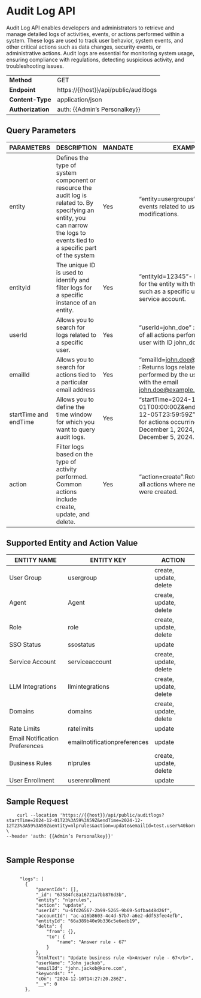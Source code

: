 # Audit Log API

Audit Log API enables developers and administrators to retrieve and manage detailed logs of activities, events, or actions performed within a system. These logs are used to track user behavior, system events, and other critical actions such as data changes, security events, or administrative actions. Audit logs are essential for monitoring system usage, ensuring compliance with regulations, detecting suspicious activity, and troubleshooting issues.

<table>
  <tr>
   <td><b>Method</b>
   </td>
   <td>GET
   </td>
  </tr>
  <tr>
   <td><b>Endpoint</b>
   </td>
   <td>https://{{host}}/api/public/auditlogs
   </td>
  </tr>
  <tr>
   <td><b>Content-Type</b>
   </td>
   <td>application/json
   </td>
  </tr>
  <tr>
   <td><b>Authorization</b>
   </td>

   <td>auth: {{Admin’s Personalkey}}
   </td>
  </tr>
</table>


## Query Parameters

| **PARAMETERS**        | **DESCRIPTION**                                                                                                                                                                | **MANDATE** | **EXAMPLE**                                                                                                                                         |
|-----------------------|--------------------------------------------------------------------------------------------------------------------------------------------------------------------------------|---------------|-----------------------------------------------------------------------------------------------------------------------------------------------------|
| entity                | Defines the type of system component or resource the audit log is related to. By specifying an entity, you can narrow the logs to events tied to a specific part of the system | Yes           | “entity=usergroups”- Returns events related to user group modifications.                                                                            |
| entityId              | The unique ID is used to identify and filter logs for a specific instance of an entity.                                                                                        | Yes           | “entityId=12345”- Returns logs for the entity with the ID 12345 such as a specific user group or service account.                                   |
| userId                | Allows you to search for logs related to a specific user.                                                                                                                      | Yes           | “userId=john_doe” : Returns logs of all actions performed by the user with ID john_doe.                                                             |
| emailId               | Allows you to search for actions tied to a particular email address                                                                                                            | Yes           | “emailId=john.doe@example.com” : Returns logs related to actions performed by the user associated with the email john.doe@example.com               |
| startTime and endTime | Allows you to define the time window for which you want to query audit logs.                                                                                                   | Yes           | “startTime=2024-12-01T00:00:00Z&endTime=2024-12-05T23:59:59Z” :Returns logs for actions occurring between December 1, 2024, and December 5, 2024.   |
| action                | Filter logs based on the type of activity performed. Common actions include create, update, and delete.                                                                        | Yes           | “action=create”:Returns logs for all actions where new records were created.                                                                       |

## Supported Entity and Action Value

| **ENTITY NAME**                | **ENTITY KEY**               | **ACTION**             |
|--------------------------------|------------------------------|------------------------|
| User Group                     | usergroup                    | create, update, delete |
| Agent                          | Agent                        | create, update, delete |
| Role                           | role                         | create, update, delete |
| SSO Status                     | ssostatus                    | update                 |
| Service Account                | serviceaccount               | create, update, delete |
| LLM Integrations               | llmintegrations              | create, update, delete |
| Domains                        | domains                      | create, update, delete |
| Rate Limits                    | ratelimits                   | update                 |
| Email Notification Preferences | emailnotificationpreferences | update                 |
| Business Rules                 | nlprules                     | create, update, delete |
| User Enrollment                | userenrollment               | update                 |

## Sample Request

```
    curl --location 'https://{{host}}/api/public/auditlogs?startTime=2024-12-01T23%3A59%3A59Z&endTime=2024-12-12T23%3A59%3A59Z&entity=nlprules&action=update&emailId=test.user%40kore.com' \
--header 'auth: {{Admin’s Personalkey}}'


```


## Sample Response


```
 
     "logs": [
       {
           "parentIds": [],
           "_id": "67584fc8a16721a7bb876d3b",
           "entity": "nlprules",
           "action": "update",
           "userId": "u-6fd26567-2b99-5265-9b69-54fba448d26f",
           "accountId": "ac-a16b8603-4c4d-57b7-a6e2-ddf53fee4efb",
           "entityId": "66a389b40e9b336c5e6edb19",
           "delta": {
               "from": {},
               "to": {
                   "name": "Answer rule - 67"
               }
           },
           "htmlText": "Update business rule <b>Answer rule - 67</b>",
           "userName": "John jackob",
           "emailId": "john.jackob@kore.com",
           "keywords": "",
           "cOn": "2024-12-10T14:27:20.286Z",
           "__v": 0
       },


     
```

